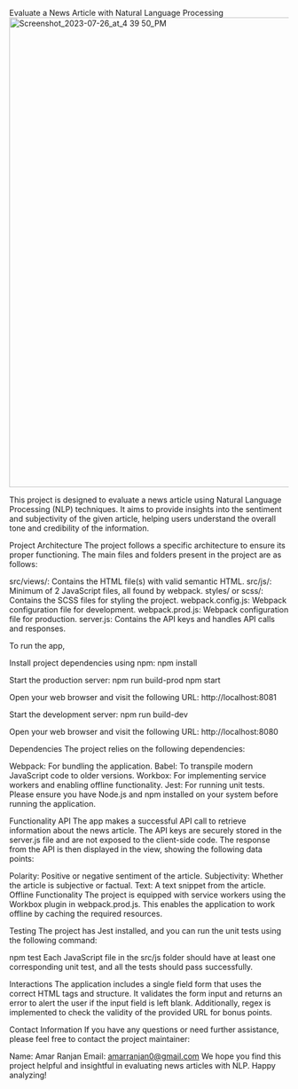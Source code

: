 Evaluate a News Article with Natural Language Processing
<img width="847" alt="Screenshot_2023-07-26_at_4 39 50_PM" src="https://github.com/amarranjan1/Evaluate-a-News-Article-with-NLP/assets/35811614/eb792b40-bd38-496a-a608-7fe9a2bfbfff">

This project is designed to evaluate a news article using Natural Language Processing (NLP) techniques. It aims to provide insights into the sentiment and subjectivity of the given article, helping users understand the overall tone and credibility of the information.

Project Architecture
The project follows a specific architecture to ensure its proper functioning. The main files and folders present in the project are as follows:

src/views/: Contains the HTML file(s) with valid semantic HTML.
src/js/: Minimum of 2 JavaScript files, all found by webpack.
styles/ or scss/: Contains the SCSS files for styling the project.
webpack.config.js: Webpack configuration file for development.
webpack.prod.js: Webpack configuration file for production.
server.js: Contains the API keys and handles API calls and responses.

To run the app, 

Install project dependencies using npm:
npm install

Start the production server:
npm run build-prod
npm start

Open your web browser and visit the following URL:
http://localhost:8081

Start the development server:
npm run build-dev

Open your web browser and visit the following URL:
http://localhost:8080

Dependencies
The project relies on the following dependencies:

Webpack: For bundling the application.
Babel: To transpile modern JavaScript code to older versions.
Workbox: For implementing service workers and enabling offline functionality.
Jest: For running unit tests.
Please ensure you have Node.js and npm installed on your system before running the application.

Functionality
API
The app makes a successful API call to retrieve information about the news article. The API keys are securely stored in the server.js file and are not exposed to the client-side code. The response from the API is then displayed in the view, showing the following data points:

Polarity: Positive or negative sentiment of the article.
Subjectivity: Whether the article is subjective or factual.
Text: A text snippet from the article.
Offline Functionality
The project is equipped with service workers using the Workbox plugin in webpack.prod.js. This enables the application to work offline by caching the required resources.

Testing
The project has Jest installed, and you can run the unit tests using the following command:


npm test
Each JavaScript file in the src/js folder should have at least one corresponding unit test, and all the tests should pass successfully.

Interactions
The application includes a single field form that uses the correct HTML tags and structure. It validates the form input and returns an error to alert the user if the input field is left blank. Additionally, regex is implemented to check the validity of the provided URL for bonus points.

Contact Information
If you have any questions or need further assistance, please feel free to contact the project maintainer:

Name: Amar Ranjan
Email: amarranjan0@gmail.com
We hope you find this project helpful and insightful in evaluating news articles with NLP. Happy analyzing!

